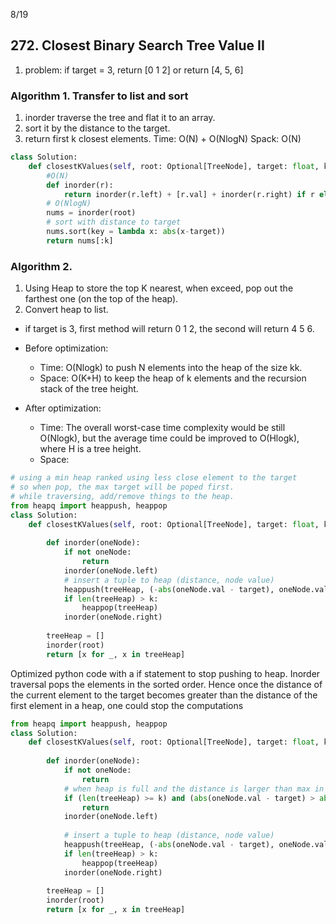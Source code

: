 8/19
## 272. Closest Binary Search Tree Value II
1. problem: if target = 3, return [0 1 2] or return [4, 5, 6]


### Algorithm 1. Transfer to list and sort
1. inorder traverse the tree and flat it to an array.
2. sort it by the distance to the target.
3. return first k closest elements.
Time: O(N) + O(NlogN)
Spack: O(N)
```python
class Solution:
    def closestKValues(self, root: Optional[TreeNode], target: float, k: int) -> List[int]:
        #O(N)
        def inorder(r):
            return inorder(r.left) + [r.val] + inorder(r.right) if r else []
        # O(NlogN)
        nums = inorder(root)
        # sort with distance to target
        nums.sort(key = lambda x: abs(x-target))
        return nums[:k]     
```

### Algorithm 2. 
1. Using Heap to store the top K nearest, when exceed, pop out the farthest one (on the top of the heap).
2. Convert heap to list.
- if target is 3, first method will return 0 1 2, the second will return 4 5 6.

- Before optimization: 
  - Time: O(Nlogk) to push N elements into the heap of the size kk.
  - Space: O(K+H) to keep the heap of k elements and the recursion stack of the tree height.
- After optimization:
  - Time: The overall worst-case time complexity would be still O(Nlogk), but the average time could be improved to O(Hlogk), where H is a tree height.
  - Space: 
```python
# using a min heap ranked using less close element to the target
# so when pop, the max target will be poped first.
# while traversing, add/remove things to the heap.
from heapq import heappush, heappop
class Solution:
    def closestKValues(self, root: Optional[TreeNode], target: float, k: int) -> List[int]:
        
        def inorder(oneNode):
            if not oneNode:
                return
            inorder(oneNode.left)
            # insert a tuple to heap (distance, node value)
            heappush(treeHeap, (-abs(oneNode.val - target), oneNode.val))
            if len(treeHeap) > k:
                heappop(treeHeap)
            inorder(oneNode.right)
            
        treeHeap = []
        inorder(root)
        return [x for _, x in treeHeap]
```

Optimized python code with a if statement to stop pushing to heap.
Inorder traversal pops the elements in the sorted order. Hence once the distance of the current element to the target becomes greater than the distance of the first element in a heap, one could stop the computations

``` python
from heapq import heappush, heappop
class Solution:
    def closestKValues(self, root: Optional[TreeNode], target: float, k: int) -> List[int]:
        
        def inorder(oneNode):
            if not oneNode:
                return
            # when heap is full and the distance is larger than max in heap.
            if (len(treeHeap) >= k) and (abs(oneNode.val - target) > abs(treeHeap[0][0] - target)):
                return
            inorder(oneNode.left)
            
            # insert a tuple to heap (distance, node value)
            heappush(treeHeap, (-abs(oneNode.val - target), oneNode.val))
            if len(treeHeap) > k:
                heappop(treeHeap)
            inorder(oneNode.right)
            
        treeHeap = []
        inorder(root)
        return [x for _, x in treeHeap]
```
